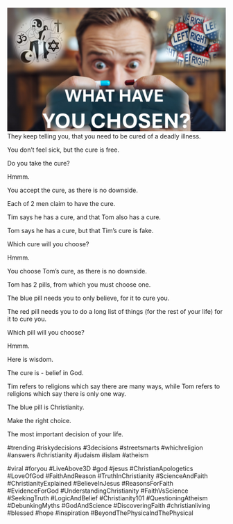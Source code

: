 ![Video cover image](../cover.jpg "cover photo")
They keep telling you, that you need to be cured of a deadly illness.

You don’t feel sick, but the cure is free.

Do you take the cure?

Hmmm.

You accept the cure, as there is no downside.

Each of 2 men claim to have the cure.

Tim says he has a cure, and that Tom also has a cure.

Tom says he has a cure, but that Tim’s cure is fake.

Which cure will you choose?

Hmmm.

You choose Tom’s cure, as there is no downside.

Tom has 2 pills, from which you must choose one.

The blue pill needs you to only believe, for it to cure you.

The red pill needs you to do a long list of things (for the rest of your life) for it to cure you.

Which pill will you choose?

Hmmm.

Here is wisdom.

The cure is - belief in God.

Tim refers to religions which say there are many ways, while Tom refers to religions which say there is only one way.

The blue pill is Christianity.

Make the right choice.

The most important decision of your life.


#trending #riskydecisions #3decisions #streetsmarts #whichreligion #answers #christianity #judaism #islam #atheism

#viral #foryou #LiveAbove3D #god #jesus #ChristianApologetics #LoveOfGod #FaithAndReason #TruthInChristianity #ScienceAndFaith #ChristianityExplained #BelieveInJesus #ReasonsForFaith #EvidenceForGod #UnderstandingChristianity #FaithVsScience #SeekingTruth #LogicAndBelief #Christianity101 #QuestioningAtheism #DebunkingMyths #GodAndScience #DiscoveringFaith #christianliving #blessed #hope #inspiration #BeyondThePhysicalndThePhysical